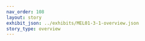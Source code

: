```yaml
---
nav_order: 108
layout: story
exhibit_json: ../exhibits/MEL01-3-1-overview.json
story_type: overview
---
```

